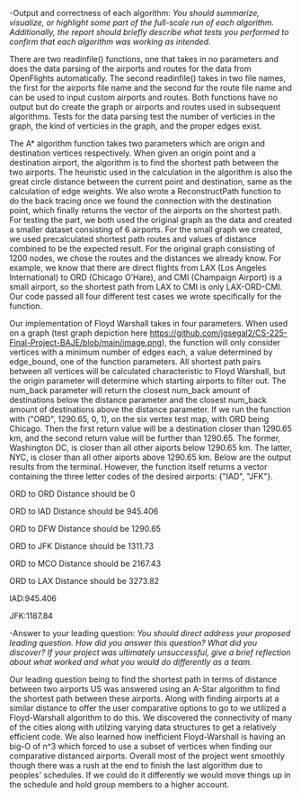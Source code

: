 -Output and correctness of each algorithm: <i>  You should summarize, visualize, or highlight some part of the full-scale run of each algorithm. Additionally, the report should briefly describe what tests you performed to confirm that each algorithm was working as intended.</i>

There are two readinfile() functions, one that takes in no parameters and does the data parsing of the airports and routes for the data from OpenFlights automatically. The second readinfile() takes in two file names, the first for the airports file name and the second for the route file name and can be used to input custom airports and routes. Both functions have no output but do create the graph or airports and routes used in subsequent algorithms. Tests for the data parsing test the number of verticies in the graph, the kind of verticies in the graph, and the proper edges exist.

The A* algorithm function takes two parameters which are origin and destination vertices respectively. When given an origin point and a destination airport, the algorithm is to find the shortest path between the two airports. The heuristic used in the calculation in the algorithm is also the great circle distance between the current point and destination, same as the calculation of edge weights. We also wrote a ReconstructPath function to do the back tracing once we found the connection with the destination point, which finally returns the vector of the airports on the shortest path. For testing the part, we both used the original graph as the data and created a smaller dataset consisting of 6 airports. For the small graph we created, we used precalculated shortest path routes and values of distance combined to be the expected result. For the original graph consisting of 1200 nodes, we chose the routes and the distances we already know. For example, we know that there are direct flights from LAX (Los Angeles International) to ORD (Chicago O’Hare), and CMI (Champaign Airport) is a small airport, so the shortest path from LAX to CMI is only LAX-ORD-CMI. Our code passed all four different test cases we wrote specifically for the function.

Our implementation of Floyd Warshall takes in four parameters. When used on a graph (test graph depiction here https://github.com/jgsegal2/CS-225-Final-Project-BAJE/blob/main/image.png), the function will only consider vertices with a minimum number of edges each, a value determined by edge_bound, one of the function parameters. All shortest path pairs between all vertices will be calculated characteristic to Floyd Warshall, but the origin parameter will determine which starting airports to filter out. The num_back parameter will return the closest num_back amount of destinations below the distance parameter and the closest num_back amount of destinations above the distance parameter. If we run the function with ("ORD", 1290.65, 0, 1), on the six vertex test map, with ORD being Chicago. Then the first return value will be a destination closer than 1290.65 km, and the second return value will be further than 1290.65. The former, Washington DC, is closer than all other aiports below 1290.65 km. The latter, NYC, is closer than all other aiports above 1290.65 km. Below are the output results from the terminal. However, the function itself returns a vector containing the three letter codes of the desired airports: {"IAD", "JFK"}. 


ORD to ORD Distance should be 0

ORD to IAD Distance should be 945.406

ORD to DFW Distance should be 1290.65

ORD to JFK Distance should be 1311.73

ORD to MCO Distance should be 2167.43

ORD to LAX Distance should be 3273.82

IAD:945.406

JFK:1187.84

-Answer to your leading question: <i> You should direct address your proposed leading question. How did you answer this question? What did you discover? If your project was ultimately unsuccessful, give a brief reflection about what worked and what you would do differently as a team. </i>

Our leading question being to find the shortest path in terms of distance between two airports US was answered using an A-Star algorithm to find the shortest path between these airports. Along with finding airports at a similar distance to offer the user comparative options to go to we utilized a Floyd-Warshall algorithm to do this. We discovered the connectivity of many of the cities along with utilzing varying data structures to get a relatively efficient code. We also learned how inefficient Floyd-Warshall is having an big-O of n^3 which forced to use a subset of vertices when finding our comparative distanced airports. Overall most of the project went smoothly though there was a rush at the end to finish the last algorithm due to peoples' schedules. If we could do it differently we would move things up in the schedule and hold group members to a higher account.
